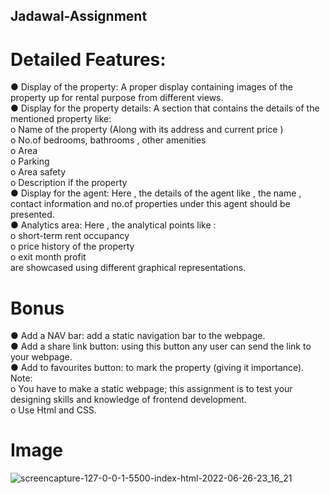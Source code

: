 ## Jadawal-Assignment
 
# Detailed Features:<br />
● Display of the property: A proper display containing images of the property up for rental purpose from different views.<br />
● Display for the property details: A section that contains the details of the mentioned property like:<br />
o Name of the property (Along with its address and current price )<br />
o No.of bedrooms, bathrooms , other amenities<br />
o Area<br />
o Parking<br />
o Area safety<br />
o Description if the property<br />
● Display for the agent: Here , the details of the agent like , the name , contact information and no.of properties under this agent should be presented.<br />
● Analytics area: Here , the analytical points like :<br />
o short-term rent occupancy<br />
o price history of the property<br />
o exit month profit<br />
are showcased using different graphical representations.<br />

# Bonus<br />
● Add a NAV bar: add a static navigation bar to the webpage.<br />
● Add a share link button: using this button any user can send the link to your webpage.<br />
● Add to favourites button: to mark the property (giving it importance).<br />
Note:<br />
o You have to make a static webpage; this assignment is to test your designing skills and knowledge of frontend development.<br />
o Use Html and CSS.<br />

# Image
![screencapture-127-0-0-1-5500-index-html-2022-06-26-23_16_21](https://user-images.githubusercontent.com/88427956/175830783-c401cc65-cb10-492e-8a85-993347c8faa9.png)

